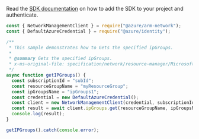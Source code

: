 Read the [SDK documentation](https://github.com/Azure/azure-sdk-for-js/blob/%40azure%2Farm-network_27.0.0/sdk/network/arm-network/README.md) on how to add the SDK to your project and authenticate.

```javascript
const { NetworkManagementClient } = require("@azure/arm-network");
const { DefaultAzureCredential } = require("@azure/identity");

/**
 * This sample demonstrates how to Gets the specified ipGroups.
 *
 * @summary Gets the specified ipGroups.
 * x-ms-original-file: specification/network/resource-manager/Microsoft.Network/stable/2021-05-01/examples/IpGroupsGet.json
 */
async function getIPGroups() {
  const subscriptionId = "subId";
  const resourceGroupName = "myResourceGroup";
  const ipGroupsName = "ipGroups1";
  const credential = new DefaultAzureCredential();
  const client = new NetworkManagementClient(credential, subscriptionId);
  const result = await client.ipGroups.get(resourceGroupName, ipGroupsName);
  console.log(result);
}

getIPGroups().catch(console.error);
```
